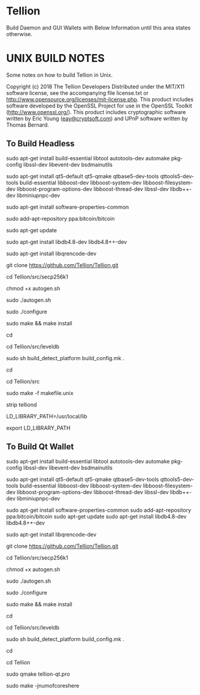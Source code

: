 # Tellion
Build Daemon and GUI Wallets with Below Information until this area states otherwise.

UNIX BUILD NOTES
====================
Some notes on how to build Tellion in Unix.

Copyright (c) 2018 The Tellion Developers
Distributed under the MIT/X11 software license, see the accompanying
file license.txt or http://www.opensource.org/licenses/mit-license.php.
This product includes software developed by the OpenSSL Project for use in
the OpenSSL Toolkit (http://www.openssl.org/).  This product includes
cryptographic software written by Eric Young (eay@cryptsoft.com) and UPnP
software written by Thomas Bernard.

To Build Headless
-----------------

sudo apt-get install build-essential libtool autotools-dev automake pkg-config libssl-dev libevent-dev bsdmainutils

sudo apt-get install qt5-default qt5-qmake qtbase5-dev-tools qttools5-dev-tools build-essential libboost-dev libboost-system-dev libboost-filesystem-dev libboost-program-options-dev libboost-thread-dev libssl-dev libdb++-dev libminiupnpc-dev 

sudo apt-get install software-properties-common

sudo add-apt-repository ppa:bitcoin/bitcoin

sudo apt-get update

sudo apt-get install libdb4.8-dev libdb4.8++-dev

sudo apt-get install libqrencode-dev

git clone https://github.com/Tellion/Tellion.git

cd Tellion/src/secp256k1

chmod +x autogen.sh

sudo ./autogen.sh

sudo ./configure

sudo make && make install

cd

cd Tellion/src/leveldb

sudo sh build_detect_platform build_config.mk .

cd

cd Tellion/src

sudo make -f makefile.unix

strip telliond

LD_LIBRARY_PATH=/usr/local/lib

export LD_LIBRARY_PATH


To Build Qt Wallet
------------------

sudo apt-get install build-essential libtool autotools-dev automake pkg-config libssl-dev libevent-dev bsdmainutils

sudo apt-get install qt5-default qt5-qmake qtbase5-dev-tools qttools5-dev-tools build-essential libboost-dev libboost-system-dev libboost-filesystem-dev libboost-program-options-dev libboost-thread-dev libssl-dev libdb++-dev libminiupnpc-dev 

sudo apt-get install software-properties-common
sudo add-apt-repository ppa:bitcoin/bitcoin
sudo apt-get update
sudo apt-get install libdb4.8-dev libdb4.8++-dev

sudo apt-get install libqrencode-dev

git clone https://github.com/Tellion/Tellion.git

cd Tellion/src/secp256k1

chmod +x autogen.sh

sudo ./autogen.sh

sudo ./configure

sudo make && make install

cd

cd Tellion/src/leveldb

sudo sh build_detect_platform build_config.mk .

cd

cd Tellion

sudo qmake tellion-qt.pro

sudo make -jnumofcoreshere